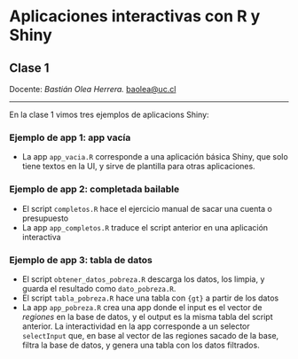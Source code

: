 
# Aplicaciones interactivas con R y Shiny
## Clase 1

Docente: _Bastián Olea Herrera._ baolea@uc.cl

----

En la clase 1 vimos tres ejemplos de aplicacions Shiny:

### Ejemplo de app 1: app vacía
- La app `app_vacia.R` corresponde a una aplicación básica Shiny, que solo tiene textos en la UI, y sirve de plantilla para otras aplicaciones.

### Ejemplo de app 2: completada bailable
- El script `completos.R` hace el ejercicio manual de sacar una cuenta o presupuesto
- La app `app_completos.R` traduce el script anterior en una aplicación interactiva

### Ejemplo de app 3: tabla de datos

- El script `obtener_datos_pobreza.R` descarga los datos, los limpia, y guarda el resultado como `dato_pobreza.R`.
- El script `tabla_pobreza.R` hace una tabla con `{gt}` a partir de los datos
- La app `app_pobreza.R` crea una app donde el input es el vector de _regiones_ en la base de datos, y el output es la misma tabla del script anterior. La interactividad en la app corresponde a un selector `selectInput` que, en base al vector de las regiones sacado de la base, filtra la base de datos, y genera una tabla con los datos filtrados.